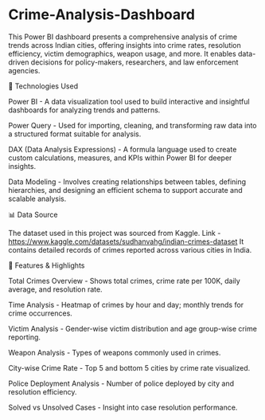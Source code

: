 # Crime-Analysis-Dashboard
This Power BI dashboard presents a comprehensive analysis of crime trends across Indian cities, offering insights into crime rates, resolution efficiency, victim demographics, weapon usage, and more. It enables data-driven decisions for policy-makers, researchers, and law enforcement agencies.

🧰 Technologies Used

Power BI - 
A data visualization tool used to build interactive and insightful dashboards for analyzing trends and patterns.

Power Query - 
Used for importing, cleaning, and transforming raw data into a structured format suitable for analysis.

DAX (Data Analysis Expressions) - 
A formula language used to create custom calculations, measures, and KPIs within Power BI for deeper insights.

Data Modeling - 
Involves creating relationships between tables, defining hierarchies, and designing an efficient schema to support accurate and scalable analysis.

📊 Data Source 

The dataset used in this project was sourced from Kaggle. Link - https://www.kaggle.com/datasets/sudhanvahg/indian-crimes-dataset
It contains detailed records of crimes reported across various cities in India.

🌟 Features & Highlights 

Total Crimes Overview - Shows total crimes, crime rate per 100K, daily average, and resolution rate.

Time Analysis - Heatmap of crimes by hour and day; monthly trends for crime occurrences.

Victim Analysis - Gender-wise victim distribution and age group-wise crime reporting.

Weapon Analysis - Types of weapons commonly used in crimes.

City-wise Crime Rate - Top 5 and bottom 5 cities by crime rate visualized.

Police Deployment Analysis - Number of police deployed by city and resolution efficiency.

Solved vs Unsolved Cases - Insight into case resolution performance.
